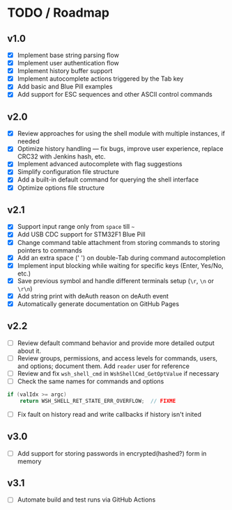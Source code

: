 # TODO / Roadmap

## v1.0

- [x] Implement base string parsing flow
- [x] Implement user authentication flow
- [x] Implement history buffer support
- [x] Implement autocomplete actions triggered by the Tab key
- [x] Add basic and Blue Pill examples
- [x] Add support for ESC sequences and other ASCII control commands

## v2.0

- [x] Review approaches for using the shell module with multiple instances, if needed
- [x] Optimize history handling — fix bugs, improve user experience, replace CRC32 with Jenkins hash, etc.
- [x] Implement advanced autocomplete with flag suggestions
- [x] Simplify configuration file structure
- [x] Add a built-in default command for querying the shell interface
- [x] Optimize options file structure

## v2.1

- [x] Support input range only from `space` till `~`
- [x] Add USB CDC support for STM32F1 Blue Pill
- [x] Change command table attachment from storing commands to storing pointers to commands
- [x] Add an extra space (' ') on double-Tab during command autocompletion
- [x] Implement input blocking while waiting for specific keys (Enter, Yes/No, etc.)
- [x] Save previous symbol and handle different terminals setup (`\r`, `\n` or `\r\n`)
- [x] Add string print with deAuth reason on deAuth event
- [x] Automatically generate documentation on GitHub Pages

## v2.2

- [ ] Review default command behavior and provide more detailed output about it.
- [ ] Review groups, permissions, and access levels for commands, users, and options; document them. Add `reader` user for reference
- [ ] Review and fix `wsh_shell_cmd` in `WshShellCmd_GetOptValue` if necessary
- [ ] Check the same names for commands and options

```c
if (valIdx >= argc)
    return WSH_SHELL_RET_STATE_ERR_OVERFLOW;  // FIXME
```

- [ ] Fix fault on history read and write callbacks if history isn't inited

## v3.0

- [ ] Add support for storing passwords in encrypted(hashed?) form in memory

## v3.1

- [ ] Automate build and test runs via GitHub Actions
